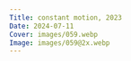 ```yaml
---
Title: constant motion, 2023
Date: 2024-07-11
Cover: images/059.webp
Image: images/059@2x.webp
---
```

